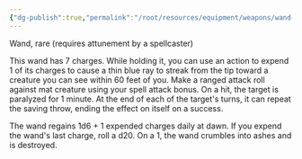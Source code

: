 ```yaml
---
{"dg-publish":true,"permalink":"/root/resources/equipment/weapons/wand-of-paralysis/"}
---
```



Wand, rare (requires attunement by a spellcaster)

This wand has 7 charges. While holding it, you can use an action to expend 1 of its charges to cause a thin blue ray to streak from the tip toward a creature you can see within 60 feet of you. Make a ranged attack roll against mat creature using your spell attack bonus. On a hit, the target is paralyzed for 1 minute. At the end of each of the target's turns, it can repeat the saving throw, ending the effect on itself on a success.

The wand regains 1d6 + 1 expended charges daily at dawn. If you expend the wand's last charge, roll a d20. On a 1, the wand crumbles into ashes and is destroyed.